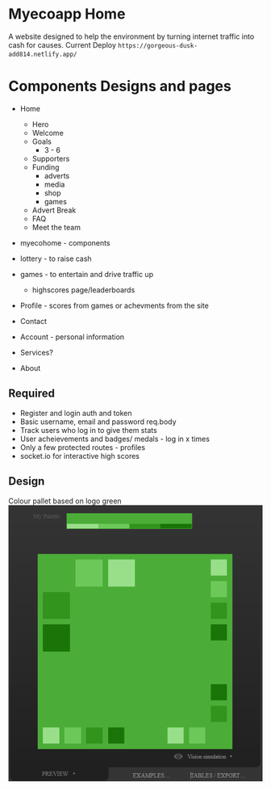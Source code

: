 # Myecoapp Home

A website designed to help the environment by turning internet traffic into cash for causes.
Current Deploy `https://gorgeous-dusk-add814.netlify.app/`

# Components Designs and pages

- Home
  - Hero
  - Welcome
  - Goals
    - 3 - 6
  - Supporters
  - Funding
    - adverts
    - media
    - shop
    - games
  - Advert Break
  - FAQ
  - Meet the team
  
- myecohome - components
- lottery - to raise cash
- games - to entertain and drive traffic up
  - highscores page/leaderboards
- Profile - scores from games or achevments from the site
- Contact
- Account - personal information
- Services?
- About

## Required

- Register and login auth and token
- Basic username, email and password req.body
- Track users who log in to give them stats
- User acheievements and badges/ medals - log in x times
- Only a few protected routes - profiles
- socket.io for interactive high scores

## Design
Colour pallet based on logo green
<img src='./assets/img/colourpallet.png' alt='scheme'>